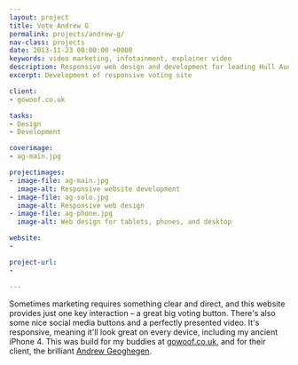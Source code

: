 ```yaml
---
layout: project
title: Vote Andrew G
permalink: projects/andrew-g/
nav-class: projects
date: 2013-11-23 00:00:00 +0000
keywords: video marketing, infotainment, explainer video
description: Responsive web design and development for leading Hull Audio Visual company.
excerpt: Development of responsive voting site

client:
- gowoof.co.uk

tasks:
- Design
- Development

coverimage:
- ag-main.jpg

projectimages:
- image-file: ag-main.jpg
  image-alt: Responsive website development
- image-file: ag-solo.jpg
  image-alt: Responsive web design
- image-file: ag-phone.jpg
  image-alt: Web design for tablets, phones, and desktop

website:
- 

project-url:
- 

---
```


Sometimes marketing requires something clear and direct, and this website provides just one key interaction – a great big voting button. There's also some nice social media buttons and a perfectly presented video. It's responsive, meaning it'll look great on every device, including my ancient iPhone 4. This was build for my buddies at [gowoof.co.uk](http://gowoof.co.uk), and for their client, the brilliant [Andrew Geoghegen](http://www.andrewgeoghegan.com/).

